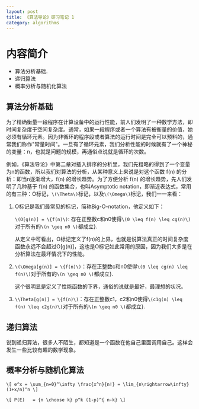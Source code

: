 ```yaml
---
layout: post
title: 《算法导论》研习笔记 1
category: algorithms
---
```


# 内容简介 #

* 算法分析基础.
* 递归算法
* 概率分析与随机化算法

## 算法分析基础 ##

为了精确衡量一段程序在计算设备中的运行性能，前人们发明了一种数学方法，即时间复杂度于空间复杂度。通常，如果一段程序或者一个算法有被衡量的价值，她必须有循环元素。因为非循环的程序段或者算法的运行时间是完全可以预料的，通常我们称作"常量时间"。一旦有了循环元素，我们分析性能的时候就有了一个神秘的变量：n，也就是问题的规模，再通俗点说就是循环的次数。

例如，《算法导论》中第二章对插入排序的分析里，我们先粗略的得到了一个变量为n的函数，所以我们对算法的分析，从某种意义上来说是对这个函数 f(n) 的分析：即当n逐渐增大，f(n) 的增长趋势。为了方便分析 f(n) 的增长趋势，先人们发明了几种基于 f(n) 的函数集合，也叫Asymptotic notation，即渐近表达式，常用的有三种：O标记，`\(\Theta\)`标记，以及`\(\Omega\)`标记，我们一一来看：

1. O标记是我们最常见的标记，简称Big-O-notation，他定义如下：

   `\(O[g(n)] = \{f(n)\)`: 存在正整数c和n0使得`\(0 \leq f(n) \leq cg(n)\)`对于所有的`\(n \geq n0 \)`都成立}.

   从定义中可看出，O标记定义了f(n)的上界，也就是说算法真正的时间复杂度函数永远不会超过O[g(n)]，这也是O标记如此常用的原因，因为我们大多是在分析算法在最坏情况下的性能。

2. `\(\Omega[g(n)] = \{f(n)\)`：存在正整数c和n0使得`\(0 \leq cg(n) \leq f(n)\)`对于所有的`\(n \geq n0 \)`都成立}.

   这个很明显是定义了性能函数的下界，通俗的说就是最好，最理想的状况。

3. `\\Theta[g(n)] = \{f(n)\)`：存在正整数c1，c2和n0使得`\(c1g(n) \leq f(n) \leq c2g(n)\)`对于所有的`\(n \geq n0 \)`都成立}.


## 递归算法 ##

说到递归算法，很多人不陌生，都知道是一个函数在他自己里面调用自己。这样会发生一些比较有趣的数学现象。

## 概率分析与随机化算法 ##

`\[
e^x = \sum_{n=0}^\infty \frac{x^n}{n!} = \lim_{n\rightarrow\infty} (1+x/n)^n
\]`

`\[
P(E)   = {n \choose k} p^k (1-p)^{ n-k}
\]`
